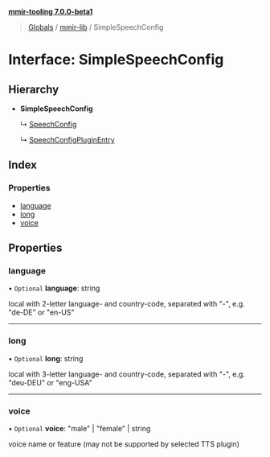 **[mmir-tooling 7.0.0-beta1](../README.md)**

> [Globals](../README.md) / [mmir-lib](../modules/mmir_lib.md) / SimpleSpeechConfig

# Interface: SimpleSpeechConfig

## Hierarchy

* **SimpleSpeechConfig**

  ↳ [SpeechConfig](mmir_lib.speechconfig.md)

  ↳ [SpeechConfigPluginEntry](mmir_lib.speechconfigpluginentry.md)

## Index

### Properties

* [language](mmir_lib.simplespeechconfig.md#language)
* [long](mmir_lib.simplespeechconfig.md#long)
* [voice](mmir_lib.simplespeechconfig.md#voice)

## Properties

### language

• `Optional` **language**: string

local with 2-letter language- and country-code, separated with "-", e.g. "de-DE" or "en-US"

___

### long

• `Optional` **long**: string

local with 3-letter language- and country-code, separated with "-", e.g. "deu-DEU" or "eng-USA"

___

### voice

• `Optional` **voice**: \"male\" \| \"female\" \| string

voice name or feature (may not be supported by selected TTS plugin)
